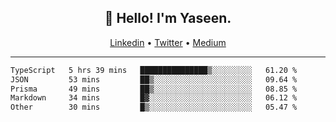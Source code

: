 <h2 align="center">👋 Hello! I'm Yaseen.</h2>
<p align="center">
  <a href="https://www.linkedin.com/in/yaseenkc/">Linkedin</a> •
  <a href="https://twitter.com/yaseeenkc">Twitter</a> •
  <a href="https://medium.com/@yaseen-kc">Medium</a>
</p>


<!--- 🔭 I’m currently working at []() as an  -->
<!--- - 💬 Ask me about **Javascript, React and Git** -->
<!--- - 📫 How to reach me: [@kc.yaseen](https://instagram.com/kc.yaseen) on Instagram -->
<!--- - ⚡ Fun fact: Big Fan of the :zap: emoji -->

-------

<!--START_SECTION:waka-->

```txt
TypeScript   5 hrs 39 mins   ███████████████▒░░░░░░░░░   61.20 %
JSON         53 mins         ██▒░░░░░░░░░░░░░░░░░░░░░░   09.64 %
Prisma       49 mins         ██▒░░░░░░░░░░░░░░░░░░░░░░   08.85 %
Markdown     34 mins         █▓░░░░░░░░░░░░░░░░░░░░░░░   06.12 %
Other        30 mins         █▒░░░░░░░░░░░░░░░░░░░░░░░   05.47 %
```

<!--END_SECTION:waka-->
